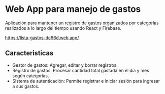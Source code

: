 # Web App para manejo de gastos

Aplicación para mantener un registro de gastos organizados por categorías realizados a lo largo del tiempo usando React y Firebase.

https://lista-gastos-dc66d.web.app/

## Caracteristicas

- Gestor de gastos: Agregar, editar y borrar registros.
- Registro de gastos: Procesar cantidad total gastada en el día y mes según categorías.
- Sistema de autenticación: Permite registrar e iniciar sesión para ingresar a sus gastos.

